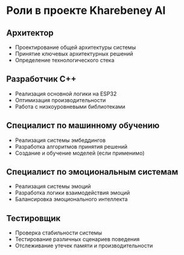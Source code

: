 # Роли в проекте Kharebeney AI

## Архитектор
- Проектирование общей архитектуры системы
- Принятие ключевых архитектурных решений
- Определение технологического стека

## Разработчик C++
- Реализация основной логики на ESP32
- Оптимизация производительности
- Работа с низкоуровневыми библиотеками

## Специалист по машинному обучению
- Реализация системы эмбеддингов
- Разработка алгоритмов принятия решений
- Создание и обучение моделей (если применимо)

## Специалист по эмоциональным системам
- Реализация системы эмоций
- Разработка логики взаимодействия эмоций
- Балансировка эмоционального интеллекта

## Тестировщик
- Проверка стабильности системы
- Тестирование различных сценариев поведения
- Отслеживание утечек памяти и производительности